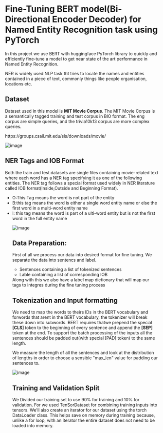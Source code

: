 <h1>Fine-Tuning BERT model(Bi-Directional Encoder Decoder) for Named Entity Recognition task using PyTorch</h1>

<p>
  In this project we use BERT with huggingface PyTorch library to quickly and efficiently fine-tune a model to get near state of the art performance in Named Entity Recognition.</p>
  <p>
  NER is widely used NLP task tht tries to locate the names and entities contained in a piece of text, commonly things like people organisation, locations etc. 
  
  </p>
  
  <h2>Dataset</h2>
  
  <p>
  
  Dataset used in this model is <strong>MIT Movie Corpus</strong>.  The MIT Movie Corpus is a semantically tagged training and test corpus in BIO format. The eng corpus are simple queries, and the trivia10k13 corpus are more complex queries.
  
  </p>
  https://groups.csail.mit.edu/sls/downloads/movie/
  
  ![image](https://user-images.githubusercontent.com/57468338/121114664-168fef00-c7e2-11eb-9908-7b838f1ff5a8.png)

  
  <h2>NER Tags and IOB Format  </h2>
  
  <p>
  Both the train and test datasets are single files containing movie-related text where each word has a NER tag specifying it as one of the following entities.
The NER tag follows a special format used widely in NER literature called IOB format(Inside,Outside and Beginning Format).
  <ul>
    <li>O:This Tag means the word is not part of the entity  </li>
    <li>B:this tag means the word is either a single word entity name or else the first word in a multi-word entity name</li>
    <li>I: this tag means the word is part of a ulti-word entity but is not the first word in the full entity name  </li>
</p>
  
  ![image](https://user-images.githubusercontent.com/57468338/121115109-b9e10400-c7e2-11eb-9fb1-9b4f4784a28b.png)


<h2>Data Preparation:   </h2>

<p>
  First of all we process our data into desired format for fine tuning. We separate the data into sentencs and label.
  <ul>
    <li>Sentences containing a list of tokenized sentences   </li>
    <li>Lable containing a list of corresponding IOB   </li>
</ul>
Along with this we also have a label map dictionary that will map our tags to integres during the fine tuning process

</p>

<h2>Tokenization and Input formatting </h2>
<p>
  We need to map the words to theirs IDs in the BERT vocabulary and forwords that arent in the BERT vocabulary, the tokenizer will break these down into subwords. BERT requires thatwe prepend the special  <strong>[CLS]  </strong> token to the beginning of every sentence and append the <strong> [SEP]</strong> token at the end. To support the batch processing of the inputs all the sentences should be padded out(with special [PAD] token) to the same length.
  
  </p>
  
  
 <p>
  We measure the length of all the sentences and look at the distribution of lengths in order to choose a sensible "max_len" value for padding our sentences to.
  
  </p>
  
![image](https://user-images.githubusercontent.com/57468338/121116938-54424700-c7e5-11eb-92bb-9908a89b7f9f.png)
  
 <h2> Training and Validation Split </h2> 
 <p>
 We Divided our training set to use 90% for training and 10% for validation. For  we used TenSorDataset for combining training inputs into tensors.
 We'll also create an iterator for our dataset using the torch DataLoader class. This helps save on memory during training because, unlike a for loop, with an iterator the entire dataset does not need to be loaded into memory.
 </p>
 
 
 
 
  
  </p>
 
